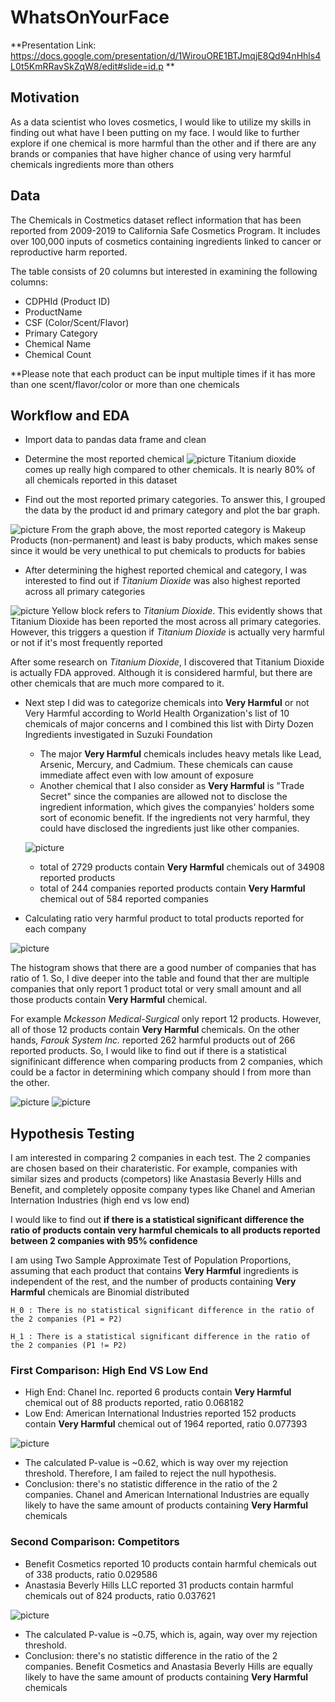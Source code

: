 # WhatsOnYourFace

**Presentation Link: https://docs.google.com/presentation/d/1WirouORE1BTJmqjE8Qd94nHhls4L0t5KmRRavSkZqW8/edit#slide=id.p **

## Motivation
As a data scientist who loves cosmetics, I would like to utilize my skills in finding out what have I been putting on my face. I would like to further explore if one chemical is more harmful than the other and if there are any brands or companies that have higher chance of using very harmful chemicals ingredients more than others


## Data
The Chemicals in Costmetics dataset reflect information that has been reported from 2009-2019 to California Safe Cosmetics Program. It includes over 100,000 inputs of cosmetics containing ingredients linked to cancer or reproductive harm reported.


The table consists of 20 columns but interested in examining the following columns:
- CDPHId (Product ID) 
- ProductName 
- CSF (Color/Scent/Flavor)
- Primary Category
- Chemical Name
- Chemical Count

**Please note that each product can be input multiple times if it has more than one scent/flavor/color or more than one chemicals

## Workflow and EDA
- Import data to pandas data frame and clean

- Determine the most reported chemical
![picture](img/Chembypercent.png)
Titanium dioxide comes up really high compared to other chemicals. It is nearly 80% of all chemicals reported in this dataset

- Find out the most reported primary categories. To answer this, I grouped the data by the product id and primary category and plot the bar graph. 

![picture](img/catcount.png)
From the graph above, the most reported category is Makeup Products (non-permanent) and least is baby products, which makes sense since it would be very unethical to put chemicals to products for babies

- After determining the highest reported chemical and category, I was interested to find out if *Titanium Dioxide* was also highest reported across all primary categories 

![picture](img/chembycat.png)
    Yellow block refers to *Titanium Dioxide*. This evidently shows that Titanium Dioxide has been reported the most across all primary categories. However, this triggers a question if *Titanium Dioxide* is actually very harmful or not if it's most frequently reported

After some research on *Titanium Dioxide*, I discovered that Titanium Dioxide is actually FDA approved. Although it is considered harmful, but there are other chemicals that are much more compared to it.  

-  Next step I did was to categorize chemicals into **Very Harmful** or not Very Harmful according to World Health Organization's list of 10 chemicals of major concerns and I combined this list with Dirty Dozen Ingredients investigated in Suzuki Foundation
    - The major **Very Harmful** chemicals includes heavy metals like Lead, Arsenic, Mercury, and Cadmium. These chemicals can cause immediate affect even with low amount of exposure
    - Another chemical that I also consider as **Very Harmful** is "Trade Secret" since the companies are allowed not to disclose the ingredient information, which gives the companyies' holders some sort of economic benefit. If the ingredients not very harmful, they could have disclosed the ingredients just like other companies.

    ![picture](img/harmfulvsveryharm.png)


    - total of 2729 products contain **Very Harmful** chemicals out of 34908 reported products
    - total of 244 companies reported products contain **Very Harmful** chemical out of 584 reported companies



- Calculating ratio very harmful product to total products reported for each company

![picture](img/ratiohist.png)

The histogram shows that there are a good number of companies that has ratio of 1. So, I dive deeper into the table and found that ther are multiple companies that only report 1 product total or very small amount and all those products contain **Very Harmful** chemical.

For example *Mckesson Medical-Surgical* only report 12 products. However, all of those 12 products contain **Very Harmful** chemicals. On the other hands, *Farouk System Inc.* reported 262 harmful products out of 266 reported products. So, I would like to find out if there is a statistical signifinicant difference when comparing products from 2 companies, which could be a factor in determining which company should I from more than the other.

![picture](img/ratioisone.png)
![picture](img/farouk.png)


## Hypothesis Testing

I am interested in comparing 2 companies in each test. The 2 companies are chosen based on their charateristic. For example, companies with similar sizes and products (competors) like Anastasia Beverly Hills and Benefit, and completely opposite company types like Chanel and Amerian Internation Industries (high end vs low end)

I would like to find out 
**if there is a statistical significant difference the ratio of products contain very harmful chemicals to all products reported between 2 companies with 95% confidence**

I am using Two Sample Approximate Test of Population Proportions, assuming that each product that contains **Very Harmful** ingredients is independent of the rest, and the number of products containing **Very Harmful** chemicals are Binomial distributed
    
    H_0 : There is no statistical significant difference in the ratio of the 2 companies (P1 = P2)
    
    H_1 : There is a statistical significant difference in the ratio of the 2 companies (P1 != P2)

### First Comparison: High End VS Low End
- High End: Chanel Inc. reported 6 products contain **Very Harmful** chemical out of 88 products reported, ratio 0.068182 
- Low End: American International Industries reported 152 products contain **Very Harmful** chemical out of 1964 reported, ratio	0.077393 

![picture](img/chanelvsaii.png)
- The calculated P-value is ~0.62, which is way over my rejection threshold. Therefore, I am failed to reject the null hypothesis. 
- Conclusion: there's no statistic difference in the ratio of the 2 companies. Chanel and American International Industries are equally likely to have the same amount of products containing **Very Harmful** chemicals 

### Second Comparison: Competitors
- Benefit Cosmetics reported 10 products contain harmful chemicals out of 338 products, ratio 0.029586
- Anastasia Beverly Hills LLC reported 31 products contain harmful chemicals out of 824 products, ratio 0.037621

![picture](img/benevsanas.png)
- The calculated P-value is ~0.75, which is, again, way over my rejection threshold. 
- Conclusion: there's no statistic difference in the ratio of the 2 companies. Benefit Cosmetics and Anastasia Beverly Hills are equally likely to have the same amount of products containing **Very Harmful** chemicals







    


